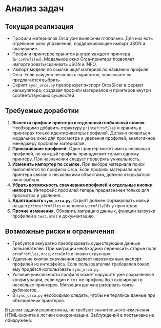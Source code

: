 # Анализ задач

## Текущая реализация
- Профили материалов Orca уже вынесены глобально. Для них есть отдельное окно управления, поддерживающее импорт JSON и скачивание.
- Профили принтеров хранятся внутри каждого принтера (`orcaProfiles`). Модальное окно Orca-принтера позволяет импортировать/скачивать JSON и INFO.
- Импорт модели по ссылке ищет материал по названию профиля Orca. Если найдено несколько вариантов, пользователю предлагается выбрать.
- Скрипт `sync_orca.py` преобразует экспорт OrcaSlicer в формат калькулятора, создавая профили материалов и принтеров внутри соответствующих сущностей.

## Требуемые доработки
1. **Вынести профили принтера в отдельный глобальный список.** Необходимо добавить структуру `printerProfiles` и хранить в принтерах только идентификаторы профилей. Должно появиться модальное окно для просмотра и удаления профилей, аналогичное менеджеру профилей материалов.
2. **Присваивание профилей.** Один принтер может иметь несколько профилей, но каждый профиль принадлежит только одному принтеру. При назначении следует проверять уникальность.
3. **Изменить импортер по ссылке.** При выборе материала поиск выполняется по профилю Orca. Если профиль материала или принтера связан с несколькими объектами, должно открываться окно выбора.
4. **Убрать возможность скачивания профилей и отдельные кнопки импорта.** Интерфейс профилей теперь предназначен только для просмотра и удаления.
5. **Адаптировать `sync_orca.py`.** Скрипт должен формировать новый раздел `printerProfiles` и заполнять `profileIds` у принтеров.
6. **Прочие изменения.** Обновить миграцию данных, функции загрузки профилей в `test.html` и документацию.

## Возможные риски и ограничения
- Требуется аккуратно преобразовать существующие данные пользователей. При миграции необходимо переносить старые поля `orcaProfiles`, `orca`, `orcaInfo` в новую структуру.
- Удаление кнопок скачивания сделает невозможным экспорт профилей из интерфейса. Если пользователям требовался бэкап, ему придётся использовать `sync_orca.py`.
- Условие уникальности профиля может нарушить уже сохранённые конфигурации, если один и тот же профиль был скопирован в несколько принтеров. Миграция должна разорвать связь дубликатов.
- В `sync_orca.py` необходимо следить, чтобы не терялись данные при объединении принтеров.

В целом задачи реалистичны, но требуют значительного изменения HTML‑скрипта и логики синхронизации. Заблуждений в постановке не обнаружено.
